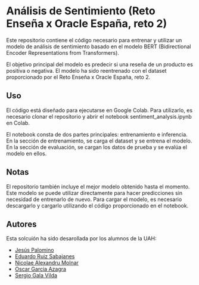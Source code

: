 # Análisis de Sentimiento (Reto Enseña x Oracle España, reto 2)
Este repositorio contiene el código necesario para entrenar y utilizar un modelo de análisis de sentimiento basado en el modelo BERT (Bidirectional Encoder Representations from Transformers).

El objetivo principal del modelo es predecir si una reseña de un producto es positiva o negativa. El modelo ha sido reentrenado con el dataset proporcionado por el Reto Enseña x Oracle España, reto 2.

## Uso
El código está diseñado para ejecutarse en Google Colab. Para utilizarlo, es necesario clonar el repositorio y abrir el notebook sentiment_analysis.ipynb en Colab.

El notebook consta de dos partes principales: entrenamiento e inferencia. En la sección de entrenamiento, se carga el dataset y se entrena el modelo. En la sección de evaluación, se cargan los datos de prueba y se evalúa el modelo en ellos.

## Notas
El repositorio también incluye el mejor modelo obtenido hasta el momento. Este modelo se puede utilizar directamente para hacer predicciones sin necesidad de entrenarlo de nuevo. Para cargar el modelo, es necesario descargarlo y cargarlo utilizando el código proporcionado en el notebook.

## Autores

Esta solcuión ha sido desarollada por los alumnos de la UAH:

- [Jesús Palomino](https://www.linkedin.com/in/jes%C3%BAs-palomino-abreu-973667218/)
- [Eduardo Ruiz Sabajanes](https://www.linkedin.com/in/eduardo-ruiz-sabajanes-23496723a/)
- [Nicolae Alexandru Molnar](https://www.linkedin.com/in/nicolae-alexandru-molnar/)
- [Oscar Garcia Azagra](https://www.linkedin.com/in/%C3%B3scar-garc%C3%ADa-azagra-ab524b258/)
- [Sergio Gala Vilda](https://www.linkedin.com/in/sergio-gala-vilda-806914262/)